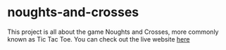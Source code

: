# noughts-and-crosses

This project is all about the game Noughts and Crosses, more commonly known as Tic Tac Toe.
You can check out the live website [here](https://noughts-and-crosses.vercel.app/)
